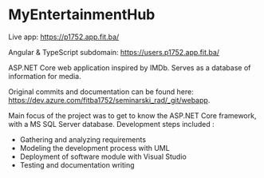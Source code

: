 # MyEntertainmentHub
Live app: https://p1752.app.fit.ba/

Angular & TypeScript subdomain: https://users.p1752.app.fit.ba/

ASP.NET Core web application inspired by IMDb. Serves as a database of information for media.

Original commits and documentation can be found here: https://dev.azure.com/fitba1752/seminarski_rad/_git/webapp.

Main focus of the project was to get to know the ASP.NET Core framework, with a MS SQL Server database.
Development steps included :
- Gathering and analyzing requirements
- Modeling the development process with UML
- Deployment of software module with Visual Studio
- Testing and documentation writing

